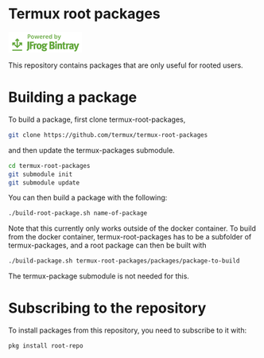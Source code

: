 # Termux root packages

[![Powered by JFrog Bintray](./.github/static/powered-by-bintray.png)](https://bintray.com)

This repository contains packages that are only useful for rooted users.

# Building a package
To build a package, first clone termux-root-packages,
```sh
git clone https://github.com/termux/termux-root-packages
```
and then update the termux-packages submodule.
```sh
cd termux-root-packages
git submodule init
git submodule update
```
You can then build a package with the following:
```sh
./build-root-package.sh name-of-package
```
Note that this currently only works outside of the docker container.
To build from the docker container, termux-root-packages has to be a subfolder of termux-packages, and a root package can then be built with
```sh
./build-package.sh termux-root-packages/packages/package-to-build
```
The termux-package submodule is not needed for this.

# Subscribing to the repository
To install packages from this repository, you need to subscribe to it with:
```sh
pkg install root-repo
```
